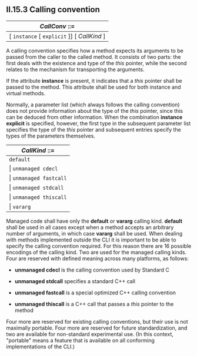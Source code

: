## II.15.3 Calling convention

 | _CallConv_ ::=
 | ----
 | [ `instance` [ `explicit` ]] [ _CallKind_ ]
 
A calling convention specifies how a method expects its arguments to be passed from the caller to the called method. It consists of two parts: the first deals with the existence and type of the *this* pointer, while the second relates to the mechanism for transporting the arguments.

If the attribute **instance** is present, it indicates that a *this* pointer shall be passed to the method. This attribute shall be used for both instance and virtual methods.

Normally, a parameter list (which always follows the calling convention) does not provide information about the type of the *this* pointer, since this can be deduced from other information. When the combination **instance explicit** is specified, however, the first type in the subsequent parameter list specifies the type of the *this* pointer and subsequent entries specify the types of the parameters themselves.

 | _CallKind_ ::=
 | ----
 | `default`
 | \| `unmanaged cdecl`
 | \| `unmanaged fastcall`
 | \| `unmanaged stdcall`
 | \| `unmanaged thiscall`
 | \| `vararg`

Managed code shall have only the **default** or **vararg** calling kind. **default** shall be used in all cases except when a method accepts an arbitrary number of arguments, in which case **vararg** shall be used. When dealing with methods implemented outside the CLI it is important to be able to specify the calling convention required. For this reason there are 16 possible encodings of the calling kind. Two are used for the managed calling kinds. Four are reserved with defined meaning across many platforms, as follows:

 * **unmanaged cdecl** is the calling convention used by Standard C

 * **unmanaged stdcall** specifies a standard C++ call

 * **unmanaged fastcall** is a special optimized C++ calling convention

 * **unmanaged thiscall** is a C++ call that passes a *this* pointer to the method

Four more are reserved for existing calling conventions, but their use is not maximally portable. Four more are reserved for future standardization, and two are available for non-standard experimental use. (In this context, "portable" means a feature that is available on all conforming implementations of the CLI.)
